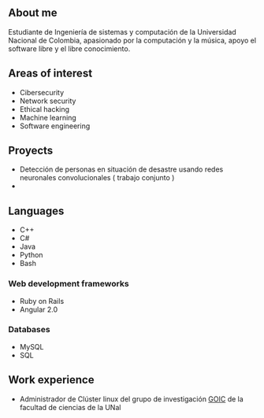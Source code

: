 ## About me 

Estudiante de Ingeniería de sistemas y computación de la Universidad Nacional de Colombia, apasionado por la computación y la música, apoyo el software libre y el libre conocimiento. 


## Areas of interest

- Cibersecurity 
- Network security
- Ethical hacking
- Machine learning
- Software engineering


## Proyects

- Detección de personas en situación de desastre usando redes neuronales convolucionales ( trabajo conjunto )
- 

## Languages

- C++
- C#
- Java
- Python
- Bash

### Web development frameworks

- Ruby on Rails
- Angular 2.0
 
### Databases

- MySQL
- SQL


## Work experience

- Administrador de Clúster linux del grupo de investigación [GOIC](http://ciencias.bogota.unal.edu.co/gruposdeinvestigacion/grupo-de-optica-e-informacion-cuantica/) de la facultad de ciencias de la UNal


